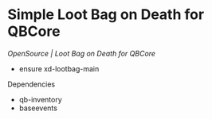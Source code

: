 # Simple Loot Bag on Death for QBCore

*OpenSource | Loot Bag on Death for QBCore*

- ensure xd-lootbag-main

Dependencies
+ qb-inventory
+ baseevents

